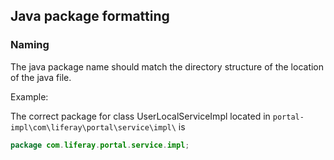 ## Java package formatting ##

### Naming ###

The java package name should match the directory structure of the location of
the java file.

Example:

The correct package for class UserLocalServiceImpl located in
```portal-impl\com\liferay\portal\service\impl\``` is

```java
package com.liferay.portal.service.impl;
```